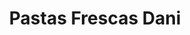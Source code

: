 ---
title: "Pastas Frescas Dani"
url: /ciudad-autonoma-de-buenos-aires/pastas-frescas-dani/
shop: pasta
---
